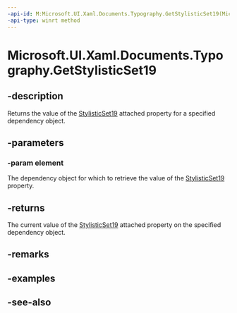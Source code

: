 ```yaml
---
-api-id: M:Microsoft.UI.Xaml.Documents.Typography.GetStylisticSet19(Microsoft.UI.Xaml.DependencyObject)
-api-type: winrt method
---
```


<!-- Method syntax
public bool GetStylisticSet19(Windows.UI.Xaml.DependencyObject element)
-->

# Microsoft.UI.Xaml.Documents.Typography.GetStylisticSet19

## -description
Returns the value of the [StylisticSet19](/windows/winui/api/microsoft.ui.xaml.documents.typography#xaml-attached-properties) attached property for a specified dependency object.

## -parameters
### -param element
The dependency object for which to retrieve the value of the [StylisticSet19](/windows/winui/api/microsoft.ui.xaml.documents.typography#xaml-attached-properties) property.

## -returns
The current value of the [StylisticSet19](/windows/winui/api/microsoft.ui.xaml.documents.typography#xaml-attached-properties) attached property on the specified dependency object.

## -remarks

## -examples

## -see-also
